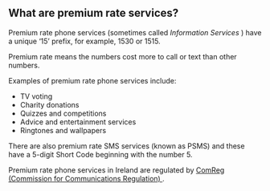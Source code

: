##  What are premium rate services?

Premium rate phone services (sometimes called _Information Services_ ) have a
unique ‘15’ prefix, for example, 1530 or 1515.

Premium rate means the numbers cost more to call or text than other numbers.

Examples of premium rate phone services include:

  * TV voting 
  * Charity donations 
  * Quizzes and competitions 
  * Advice and entertainment services 
  * Ringtones and wallpapers 

There are also premium rate SMS services (known as PSMS) and these have a
5-digit Short Code beginning with the number 5.

Premium rate phone services in Ireland are regulated by [ ComReg (Commission
for Communications Regulation) ](http://www.comreg.ie/) .
